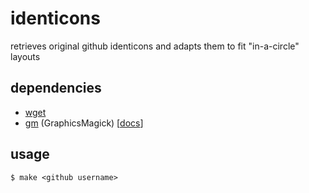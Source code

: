 # identicons
retrieves original github identicons and adapts them to fit "in-a-circle" layouts

## dependencies
- [wget](https://www.gnu.org/software/wget/)
- [gm](http://www.graphicsmagick.org) (GraphicsMagick)  [[docs](http://www.graphicsmagick.org/GraphicsMagick.html)]

## usage

```
$ make <github username>
```